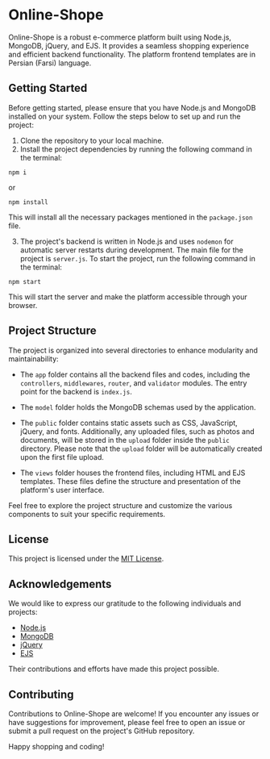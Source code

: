 # Online-Shope

Online-Shope is a robust e-commerce platform built using Node.js, MongoDB, jQuery, and EJS. It provides a seamless shopping experience and efficient backend functionality. The platform frontend templates are in Persian (Farsi) language.

## Getting Started

Before getting started, please ensure that you have Node.js and MongoDB installed on your system. Follow the steps below to set up and run the project:

1. Clone the repository to your local machine.
2. Install the project dependencies by running the following command in the terminal:
```
npm i
```
or
```
npm install
```

This will install all the necessary packages mentioned in the `package.json` file.

3. The project's backend is written in Node.js and uses `nodemon` for automatic server restarts during development. The main file for the project is `server.js`. To start the project, run the following command in the terminal:
```
npm start
```


This will start the server and make the platform accessible through your browser.

## Project Structure

The project is organized into several directories to enhance modularity and maintainability:

- The `app` folder contains all the backend files and codes, including the `controllers`, `middlewares`, `router`, and `validator` modules. The entry point for the backend is `index.js`.

- The `model` folder holds the MongoDB schemas used by the application.

- The `public` folder contains static assets such as CSS, JavaScript, jQuery, and fonts. Additionally, any uploaded files, such as photos and documents, will be stored in the `upload` folder inside the `public` directory. Please note that the `upload` folder will be automatically created upon the first file upload.

- The `views` folder houses the frontend files, including HTML and EJS templates. These files define the structure and presentation of the platform's user interface.

Feel free to explore the project structure and customize the various components to suit your specific requirements.

## License
This project is licensed under the [MIT License](LICENSE).


## Acknowledgements

We would like to express our gratitude to the following individuals and projects:

- [Node.js](https://nodejs.org/)
- [MongoDB](https://www.mongodb.com/)
- [jQuery](https://jquery.com/)
- [EJS](https://ejs.co/)

Their contributions and efforts have made this project possible.

## Contributing

Contributions to Online-Shope are welcome! If you encounter any issues or have suggestions for improvement, please feel free to open an issue or submit a pull request on the project's GitHub repository.

Happy shopping and coding!
